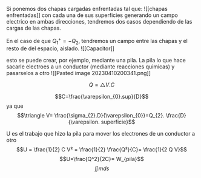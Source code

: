 Si ponemos dos chapas cargadas enfrentadas tal que:
![[chapas enfrentadas]]
con cada una de sus superficies generando un campo electrico en ambas direcciones, tendremos dos casos dependiendo de las cargas de las chapas.

En el caso de que $Q^{ + }_{1} = -Q_{2}$, tendremos un campo entre las chapas y el resto de del espacio, aislado.
![[Capacitor]]

esto se puede crear, por ejemplo, mediante una pila. La pila lo que hace sacarle electroes a un conductor (mediante reacciones quimicas) y pasarselos a otro
![[Pasted image 20230410200341.png]]

$$Q= \triangle V.C$$

$$C=\frac{\varepsilon_{0}.sup}{D}$$
ya que 
$$\triangle V= \frac{\sigma_{2}.D}{\varepsilon_{0}}=Q_{2}. \frac{D}{\varepsilon. superficie}$$

U es el trabajo que hizo la pila para mover los electrones de un conductor a otro
$$U = \frac{1}{2} C V² = \frac{1}{2} \frac{Q²}{C}= \frac{1}{2 Q V}$$
$$U=\frac{Q^2}{2C}= W_{pila}$$ $$\iint m ds$$